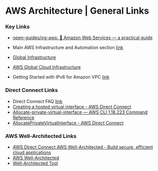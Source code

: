 # AWS Architecture | General Links

### Key Links

- [open-guides/og-aws: 📙 Amazon Web Services — a practical guide](https://github.com/open-guides/og-aws)
- Main AWS Infrastructure and Automation section [link](https://aws.amazon.com/blogs/infrastructure-and-automation/)

- [Global Infrastructure](https://aws.amazon.com/about-aws/global-infrastructure/)
- [AWS Global Cloud Infrastructure](https://www.infrastructure.aws/)

- Getting Started with IPv6 for Amazon VPC [link](https://docs.aws.amazon.com/vpc/latest/userguide/get-started-ipv6.html)

### Direct Connect Links

 - Direct Connect FAQ [link](https://aws.amazon.com/directconnect/faqs/)
- [Creating a hosted virtual interface - AWS Direct Connect](https://docs.aws.amazon.com/directconnect/latest/UserGuide/createhostedvirtualinterface.html)
- [Allocate-private-virtual-interface — AWS CLI 1.18.223 Command Reference](https://docs.aws.amazon.com/cli/latest/reference/directconnect/allocate-private-virtual-interface.html)
- [AllocatePrivateVirtualInterface - AWS Direct Connect](https://docs.aws.amazon.com/directconnect/latest/APIReference/API_AllocatePrivateVirtualInterface.html)


### AWS Well-Architected Links

- [AWS Direct Connect
AWS Well-Architected - Build secure, efficient cloud applications](https://aws.amazon.com/architecture/well-architected/?wa-lens-whitepapers.sort-by=item.additionalFields.sortDate&wa-lens-whitepapers.sort-order=desc&awsm.page-wa-lens-whitepapers=1)
- [AWS Well-Architected](https://us-east-2.console.aws.amazon.com/wellarchitected/home?region=us-east-2#/welcome)
- [Well-Architected Tool](https://us-east-2.console.aws.amazon.com/wellarchitected/home?region=us-east-2#/welcome)

